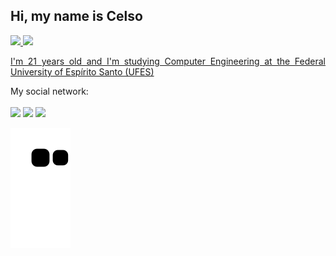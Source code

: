   <h2>Hi, my name is Celso</h2>

 <div>
  <a href="https://github.com/celso-nantes">
  <img height="180em" src="https://github-readme-stats.vercel.app/api?username=celso-nantes&show_icons=true&theme=midnight-purple&include_all_commits=true&count_private=true"/>
  <img height="180em" src="https://github-readme-stats.vercel.app/api/top-langs/?username=celso-nantes&layout=compact&langs_count=16&theme=midnight-purple"/> 
<div> 
   <p align="justify">     
I'm 21 years old and I'm studying Computer Engineering at the Federal University of Espírito Santo (UFES)  </a
    </a>
    <p align="justify"> My social network: </a
      > <br /><br />
  <a href="https://instagram.com/celso.nantes" target="_blank"><img src="https://img.shields.io/badge/-Instagram-%23E4405F?style=for-the-badge&logo=instagram&logoColor=white" target="_blank"></a>
 <a href="https://discord.gg/378708962645770240" target="_blank"><img src="https://img.shields.io/badge/Discord-7289DA?style=for-the-badge&logo=discord&logoColor=white" target="_blank"></a> 
  <a href = "cenetti@gmail.com"><img src="https://img.shields.io/badge/-Gmail-%23333?style=for-the-badge&logo=gmail&logoColor=white" target="_blank"></a>
 
  ![Snake animation](https://github.com/rafaballerini/rafaballerini/blob/output/github-contribution-grid-snake.svg)
 
</div>
